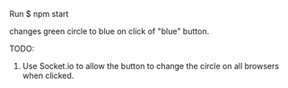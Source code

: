 Run $ npm start

changes green circle to blue on click of "blue" button.

TODO:
1. Use Socket.io to allow the button to change the circle on all browsers when clicked.

